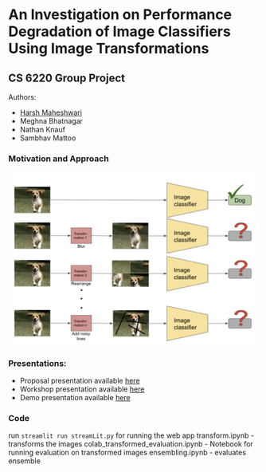 # An Investigation on Performance Degradation of Image Classifiers Using Image Transformations

## CS 6220 Group Project

Authors:
- [Harsh Maheshwari](http://harshm121.github.io/)
- Meghna Bhatnagar
- Nathan Knauf
- Sambhav Mattoo

### Motivation and Approach
![Motivation](motivation.png)

### Presentations:
- Proposal presentation available [here](https://docs.google.com/presentation/d/1Vo-HQtcFcbZXOcGleHs86rCro4IbmEJV2XwvBnUDsQ8/edit?usp=sharing)
- Workshop presentation available [here](https://docs.google.com/presentation/d/122RrrYw-hVRmr8YUb4xW4Bz0ypH7807KPcY9iAIXBKM/edit?usp=sharing)
- Demo presentation available [here](https://docs.google.com/presentation/d/1lzLFLml6BPpKaAfFm7agZZTHjOm0mszrQOafaNMbdHI/edit?usp=sharing)

### Code
run ```streamlit run streamLit.py``` for running the web app
transform.ipynb - transforms the images
colab_transformed_evaluation.ipynb - Notebook for running evaluation on transformed images
ensembling.ipynb - evaluates ensemble
